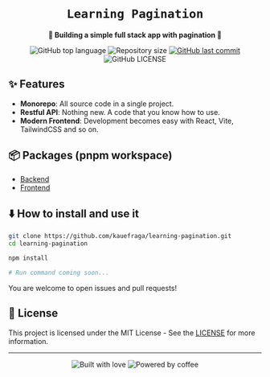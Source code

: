 <div align="center">
  <h1><code>Learning Pagination</code></h1>

  <p>
    <strong>📑 Building a simple full stack app with pagination 📑</strong>
  </p>

  <p>
    <img
      alt="GitHub top language"
      src="https://img.shields.io/github/languages/top/kauefraga/learning-pagination.svg"
    />
    <img
      alt="Repository size"
      src="https://img.shields.io/github/repo-size/kauefraga/learning-pagination.svg"
    />
    <a href="https://github.com/kauefraga/learning-pagination/commits/main">
      <img
        alt="GitHub last commit"
        src="https://img.shields.io/github/last-commit/kauefraga/learning-pagination.svg"
      />
    </a>
    <img
      alt="GitHub LICENSE"
      src="https://img.shields.io/github/license/kauefraga/learning-pagination.svg"
    />
  </p>
</div>

## ✨ Features

- **Monorepo**: All source code in a single project.
- **Restful API**: Nothing new. A code that you know how to use.
- **Modern Frontend**: Development becomes easy with React, Vite, TailwindCSS and so on.

## 📦 Packages (pnpm workspace)

- [Backend](packages/backend)
- [Frontend](packages/frontend)

## ⬇️ How to install and use it

```bash
git clone https://github.com/kauefraga/learning-pagination.git
cd learning-pagination

npm install

# Run command coming soon...
```
You are welcome to open issues and pull requests!

## 📝 License

This project is licensed under the MIT License - See the [LICENSE](https://github.com/kauefraga/learning-pagination/blob/main/LICENSE) for more information.

---

<div align="center" display="flex">
  <img alt="Built with love" src="https://forthebadge.com/images/badges/built-with-love.svg">
  <img alt="Powered by coffee" src="https://forthebadge.com/images/badges/powered-by-coffee.svg">
</div>
